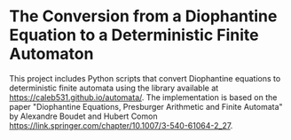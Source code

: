 # The Conversion from a Diophantine Equation to a Deterministic Finite Automaton
This project includes Python scripts that convert Diophantine equations to deterministic finite automata using the library available at https://caleb531.github.io/automata/. The implementation is based on the paper "Diophantine Equations, Presburger Arithmetic and Finite Automata" by Alexandre Boudet and Hubert Comon https://link.springer.com/chapter/10.1007/3-540-61064-2_27.
